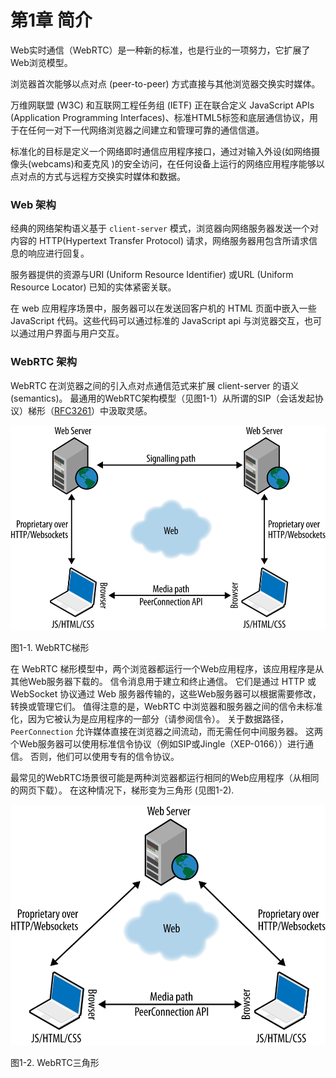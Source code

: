 第1章 简介
=====

Web实时通信（WebRTC）是一种新的标准，也是行业的一项努力，它扩展了Web浏览模型。

浏览器首次能够以点对点 (peer-to-peer) 方式直接与其他浏览器交换实时媒体。

万维网联盟 (W3C) 和互联网工程任务组 (IETF) 正在联合定义 JavaScript APIs (Application Programming Interfaces)、标准HTML5标签和底层通信协议，用于在任何一对下一代网络浏览器之间建立和管理可靠的通信信道。

标准化的目标是定义一个网络即时通信应用程序接口，通过对输入外设(如网络摄像头(webcams)和麦克风 )的安全访问，在任何设备上运行的网络应用程序能够以点对点的方式与远程方交换实时媒体和数据。

### Web 架构

经典的网络架构语义基于 `client-server` 模式，浏览器向网络服务器发送一个对内容的 HTTP(Hypertext Transfer Protocol) 请求，网络服务器用包含所请求信息的响应进行回复。

服务器提供的资源与URI (Uniform Resource Identifier) 或URL (Uniform Resource Locator) 已知的实体紧密关联。

在 web 应用程序场景中，服务器可以在发送回客户机的 HTML 页面中嵌入一些 JavaScript 代码。这些代码可以通过标准的 JavaScript api 与浏览器交互，也可以通过用户界面与用户交互。

### WebRTC 架构
WebRTC 在浏览器之间的引入点对点通信范式来扩展 client-server 的语义(semantics)。 最通用的WebRTC架构模型（见图1-1）从所谓的SIP（会话发起协议）梯形（[RFC3261](https://tools.ietf.org/html/rfc3261)）中汲取灵感。


![图1-1](images/0101.png)

图1-1. WebRTC梯形

在 WebRTC 梯形模型中，两个浏览器都运行一个Web应用程序，该应用程序是从其他Web服务器下载的。 信令消息用于建立和终止通信。 它们是通过 HTTP 或 WebSocket 协议通过 Web 服务器传输的，这些Web服务器可以根据需要修改，转换或管理它们。 值得注意的是，WebRTC 中浏览器和服务器之间的信令未标准化，因为它被认为是应用程序的一部分（请参阅信令）。 关于数据路径，`PeerConnection` 允许媒体直接在浏览器之间流动，而无需任何中间服务器。 这两个Web服务器可以使用标准信令协议（例如SIP或Jingle（XEP-0166））进行通信。 否则，他们可以使用专有的信令协议。

最常见的WebRTC场景很可能是两种浏览器都运行相同的Web应用程序（从相同的网页下载）。 在这种情况下，梯形变为三角形 (见图1-2).

![图1-2](images/0102.png)

图1-2. WebRTC三角形

